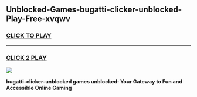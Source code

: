 
## Unblocked-Games-bugatti-clicker-unblocked-Play-Free-xvqwv
<h3>
<a href="https://premium76.site?title=bugatti-clicker-unblocked&ref=12A">CLICK TO PLAY</a></h3>
<hr>

<h3>
<a href="https://premium76.site?title=bugatti-clicker-unblocked&ref=12A">CLICK 2 PLAY</a>
  
</h3>

<a href="https://premium76.site?title=bugatti-clicker-unblocked&ref=12A"><img src="https://clearcache.store/games.png"></a>


**bugatti-clicker-unblocked games unblocked: Your Gateway to Fun and Accessible Online Gaming**
